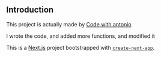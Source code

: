 ## Introduction

This project is actually made by [Code with antonio](https://www.youtube.com/watch?v=ZbX4Ok9YX94&t=29323s)

I wrote the code, and added more functions, and modified it

This is a [Next.js](https://nextjs.org/) project bootstrapped with [`create-next-app`](https://github.com/vercel/next.js/tree/canary/packages/create-next-app).
